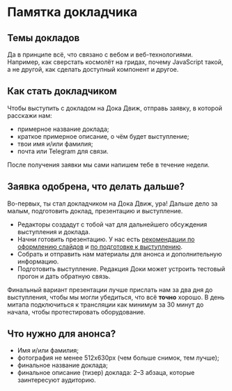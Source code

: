 # Памятка докладчика

## Темы докладов

Да в принципе всё, что связано с вебом и веб-технологиями. Например, как сверстать космолёт на гридах, почему JavaScript такой, а не другой, как сделать доступный компонент и другое.

## Как стать докладчиком

Чтобы выступить с докладом на Дока Движ, отправь заявку, в которой расскажи нам:

- примерное название доклада;
- краткое примерное описание, о чём будет выступление;
- твои имя и/или фамилия;
- почта или Telegram для связи.

После получения заявки мы сами напишем тебе в течение недели.

## Заявка одобрена, что делать дальше?

Во-первых, ты стал докладчиком на Дока Движ, ура! Дальше дело за малым, подготовить доклад, презентацию и выступление.

- Редакторы создадут с тобой чат для дальнейшего обсуждения выступления и доклада.
- Начни готовить презентацию. У нас есть [рекомендации по оформлению слайдов](presentation.md) и [по подготовке к выступлению](talk-guidelines.md).
- Собрать и отправить нам материалы для анонса и дополнительную информацию.
- Подготовить выступление. Редакция Доки может устроить тестовый прогон и дать обратную связь.

Финальный вариант презентации лучше прислать нам за два дня до выступления, чтобы мы могли убедиться, что всё **точно** хорошо. В день митапа подключиться к трансляции как минимум за 30 минут до начала, чтобы протестировать оборудование.

## Что нужно для анонса?

- Имя и/или фамилия;
- фотография не менее 512x630px (чем больше снимок, тем лучше);
- финальное название доклада;
- финальное описание (тизер) доклада: 2–3 абзаца, которые заинтересуют аудиторию.
